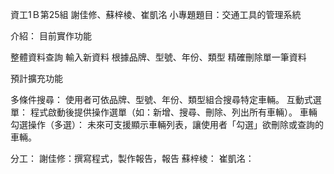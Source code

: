 資工1Ｂ第25組 謝佳修、蘇梓棱、崔凱洺
小專題題目：交通工具的管理系統


介紹：
目前實作功能

整體資料查詢
輸入新資料
根據品牌、型號、年份、類型 精確刪除單一筆資料



預計擴充功能

多條件搜尋：
使用者可依品牌、型號、年份、類型組合搜尋特定車輛。
互動式選單：
程式啟動後提供操作選單（如：新增、搜尋、刪除、列出所有車輛）。
車輛勾選操作（多選）：
未來可支援顯示車輛列表，讓使用者「勾選」欲刪除或查詢的車輛。

分工：
謝佳修：撰寫程式，製作報告，報告
蘇梓棱：
崔凱洺：
